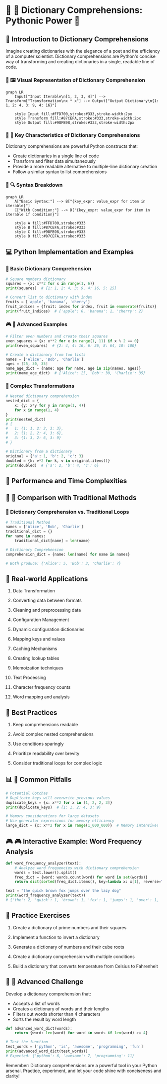 # 📌 🔑 Dictionary Comprehensions: Pythonic Power 🐍

## 🌟 Introduction to Dictionary Comprehensions

Imagine creating dictionaries with the elegance of a poet and the efficiency of a computer scientist. Dictionary comprehensions are Python's concise way of transforming and creating dictionaries in a single, readable line of code.

### 📌 🖼️ Visual Representation of Dictionary Comprehension

```mermaid
graph LR
    Input["Input Iterable\n[1, 2, 3, 4]"] --> Transform["Transformation\nx * x"] --> Output["Output Dictionary\n{1: 1, 2: 4, 3: 9, 4: 16}"]

    style Input fill:#FFD700,stroke:#333,stroke-width:2px
    style Transform fill:#87CEFA,stroke:#333,stroke-width:2px
    style Output fill:#98FB98,stroke:#333,stroke-width:2px
```

### 📌 🧩 Key Characteristics of Dictionary Comprehensions

Dictionary comprehensions are powerful Python constructs that:
- Create dictionaries in a single line of code
- Transform and filter data simultaneously
- Provide a more readable alternative to multiple-line dictionary creation
- Follow a similar syntax to list comprehensions

### 📌 🔍 Syntax Breakdown

```mermaid
graph LR
    A["Basic Syntax:"] --> B["{key_expr: value_expr for item in iterable}"]
    C["With Condition:"] --> D["{key_expr: value_expr for item in iterable if condition}"]

    style A fill:#FFD700,stroke:#333
    style B fill:#87CEFA,stroke:#333
    style C fill:#98FB98,stroke:#333
    style D fill:#87CEFA,stroke:#333
```

## 💻 Python Implementation and Examples

### 🎯 Basic Dictionary Comprehension

```python
# Square numbers dictionary
squares = {x: x**2 for x in range(1, 6)}
print(squares)  # {1: 1, 2: 4, 3: 9, 4: 16, 5: 25}

# Convert list to dictionary with index
fruits = ['apple', 'banana', 'cherry']
fruit_indices = {fruit: index for index, fruit in enumerate(fruits)}
print(fruit_indices)  # {'apple': 0, 'banana': 1, 'cherry': 2}
```

### 🎮 🧠 Advanced Examples

```python
# Filter even numbers and create their squares
even_squares = {x: x**2 for x in range(1, 11) if x % 2 == 0}
print(even_squares)  # {2: 4, 4: 16, 6: 36, 8: 64, 10: 100}

# Create a dictionary from two lists
names = ['Alice', 'Bob', 'Charlie']
ages = [25, 30, 35]
name_age_dict = {name: age for name, age in zip(names, ages)}
print(name_age_dict)  # {'Alice': 25, 'Bob': 30, 'Charlie': 35}
```

### 🚀 Complex Transformations

```python
# Nested dictionary comprehension
nested_dict = {
    x: {y: x*y for y in range(1, 4)}
    for x in range(1, 4)
}
print(nested_dict)
# {
#   1: {1: 1, 2: 2, 3: 3}, 
#   2: {1: 2, 2: 4, 3: 6}, 
#   3: {1: 3, 2: 6, 3: 9}
# }

# Dictionary from a dictionary
original = {'a': 1, 'b': 2, 'c': 3}
doubled = {k: v*2 for k, v in original.items()}
print(doubled)  # {'a': 2, 'b': 4, 'c': 6}
```

## 🎯 Performance and Time Complexities

## 📌 🌈 Comparison with Traditional Methods

### 📌 Dictionary Comprehension vs. Traditional Loops

```python
# Traditional Method
names = ['Alice', 'Bob', 'Charlie']
traditional_dict = {}
for name in names:
    traditional_dict[name] = len(name)

# Dictionary Comprehension
comprehension_dict = {name: len(name) for name in names}

# Both produce: {'Alice': 5, 'Bob': 3, 'Charlie': 7}
```

## 🎨 Real-world Applications

1. Data Transformation

2. Converting data between formats

3. Cleaning and preprocessing data

4. Configuration Management

5. Dynamic configuration dictionaries

6. Mapping keys and values

7. Caching Mechanisms

8. Creating lookup tables

9. Memoization techniques

10. Text Processing

11. Character frequency counts

12. Word mapping and analysis

## 📝 Best Practices

1. Keep comprehensions readable

2. Avoid complex nested comprehensions

3. Use conditions sparingly

4. Prioritize readability over brevity

5. Consider traditional loops for complex logic

## 📊 🚨 Common Pitfalls

```python
# Potential Gotchas
# Duplicate keys will overwrite previous values
duplicate_keys = {x: x**2 for x in [1, 2, 2, 3]}
print(duplicate_keys)  # {1: 1, 2: 4, 3: 9}

# Memory considerations for large datasets
# Use generator expressions for memory efficiency
large_dict = {x: x**2 for x in range(1_000_000)}  # Memory intensive!
```

## 🎮 🎮 Interactive Example: Word Frequency Analysis

```python
def word_frequency_analyzer(text):
    # Analyze word frequencies with dictionary comprehension
    words = text.lower().split()
    freq_dict = {word: words.count(word) for word in set(words)}
    return dict(sorted(freq_dict.items(), key=lambda x: x[1], reverse=True))

text = "the quick brown fox jumps over the lazy dog"
print(word_frequency_analyzer(text))
# {'the': 2, 'quick': 1, 'brown': 1, 'fox': 1, 'jumps': 1, 'over': 1, 'lazy': 1, 'dog': 1}
```

## 🎯 Practice Exercises

1. Create a dictionary of prime numbers and their squares

2. Implement a function to invert a dictionary

3. Generate a dictionary of numbers and their cube roots

4. Create a dictionary comprehension with multiple conditions

5. Build a dictionary that converts temperature from Celsius to Fahrenheit

## 🚀 🧩 Advanced Challenge

Develop a dictionary comprehension that:
- Accepts a list of words
- Creates a dictionary of words and their lengths
- Filters out words shorter than 4 characters
- Sorts the result by word length

```python
def advanced_word_dict(words):
    return {word: len(word) for word in words if len(word) >= 4}

# Test the function
test_words = ['python', 'is', 'awesome', 'programming', 'fun']
print(advanced_word_dict(test_words))
# Expected: {'python': 6, 'awesome': 7, 'programming': 11}
```

Remember: Dictionary comprehensions are a powerful tool in your Python arsenal. Practice, experiment, and let your code shine with conciseness and clarity!
